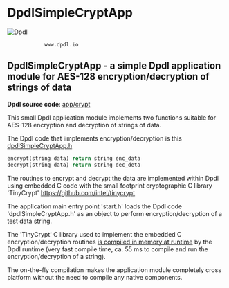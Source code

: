 
# DpdlSimpleCryptApp

![Dpdl](https://www.dpdl.io/images/dpdl-io.png)

				www.dpdl.io



## DpdlSimpleCryptApp - a simple Dpdl application module for AES-128 encryption/decryption of strings of data

**Dpdl source code**:
[app/crypt](https://github.com/Dpdl-io/Dpdl-sample-Apps/tree/main/app/crypt)

This small Dpdl application module implements two functions suitable for AES-128 encryption and decryption of strings of data.

The Dpdl code that iimplements encryption/decryption is this [dpdlSimpleCryptApp.h](https://github.com/Dpdl-io/Dpdl-sample-Apps/blob/main/app/crypt/dpdlSimpleCryptApp.h)

```python
encrypt(string data) return string enc_data
decrypt(string data) return string dec_deta
```
The routines to encrypt and decrypt the data are implemented within Dpdl using embedded C code with the small footprint cryptographic C library 'TinyCrypt' https://github.com/intel/tinycrypt

The application main entry point 'start.h' loads the Dpdl code 'dpdlSimpleCryptApp.h' as an object to perform encryption/decryption of a test data string.

The 'TinyCrypt' C library used to implement the embedded C encryption/decryption routines <ins>is compiled in memory at runtime</ins> by the Dpdl runtime (very fast compile time, ca. 55 ms to compile and run the encryption/decryption of a string).

The on-the-fly compilation makes the application module completely cross platform without the need to compile any native components.






